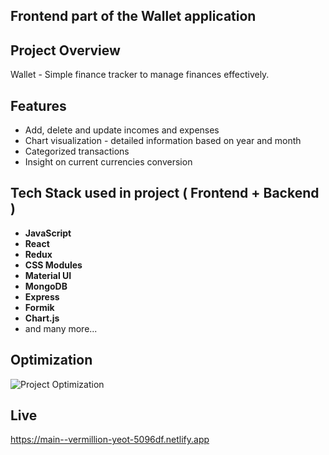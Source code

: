 ## Frontend part of the Wallet application

## Project Overview

Wallet - Simple finance tracker to manage finances effectively.

## Features

- Add, delete and update incomes and expenses
- Chart visualization - detailed information based on year and month
- Categorized transactions
- Insight on current currencies conversion

## Tech Stack used in project ( Frontend + Backend )

- **JavaScript**
- **React**
- **Redux**
- **CSS Modules**
- **Material UI**
- **MongoDB**
- **Express**
- **Formik**
- **Chart.js**
- and many more...

## Optimization

![Project Optimization](https://main--vermillion-yeot-5096df.netlify.app/project-optimization.png)

## Live

https://main--vermillion-yeot-5096df.netlify.app
